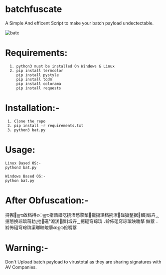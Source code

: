 # batchfuscate

A Simple And efficent Script to make your batch payload undectectable.

![batc](https://user-images.githubusercontent.com/111642482/198823587-403ee6f6-9082-471d-86bb-0af826fefba6.png)

# Requirements:
      1. python3 must be installed On Windows & Linux
      2. pip install termcolor
         pip install pystyle
         pip install tqdm
         pip install colorama
         pip install requests
         
# Installation:-
     1. Clone the repo
     2. pip install -r requirements.txt
     3. python3 bat.py

# Usage:
    Linux Based OS:-
    python3 bat.py
    
    Windows Based OS:-
    python bat.py
    
# After Obfuscation:-
   挦獬਍﻿ഊ敀档⁯䙏െഊ㨊䔺䥘呓挠浯慭摮椠⁳獵摥琠⁯档捥⁫潦⁲硥獩整据൥䤊⁆塅卉⁔㩄慜换琮瑸䔠䡃⁏扡⹣硴⁴潦湵൤䤊⁆塅卉⁔㩄硜穹琮瑸⠠䍅佈砠穹琮瑸映畯摮
䱅䕓⠠䍅佈砠穹琮瑸渠瑯映畯摮ഩഊ倊啁䕓
    
# Warning:-
   Don't Upload batch payload to virustotal as they are sharing signatures with AV Companies.
      
     
